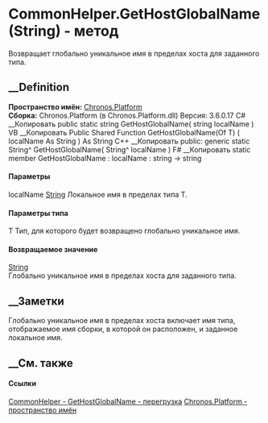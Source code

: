 # CommonHelper.GetHostGlobalName<T>(String) - метод
Возвращает глобально уникальное имя в пределах хоста для заданного типа.
## __Definition
 **Пространство имён:** [Chronos.Platform](N_Chronos_Platform.htm)  
 **Сборка:** Chronos.Platform (в Chronos.Platform.dll) Версия: 3.6.0.17
C# __Копировать
     public static string GetHostGlobalName<T>(
    	string localName
    )
VB __Копировать
     Public Shared Function GetHostGlobalName(Of T) ( 
    	localName As String
    ) As String
C++ __Копировать
     public:
    generic<typename T>
    static String^ GetHostGlobalName(
    	String^ localName
    )
F# __Копировать
     static member GetHostGlobalName : 
            localName : string -> string 
#### Параметры
localName [String](https://learn.microsoft.com/dotnet/api/system.string)
    Локальное имя в пределах типа T.
#### Параметры типа
T
    Тип, для которого будет возвращено глобально уникальное имя.
#### Возвращаемое значение
[String](https://learn.microsoft.com/dotnet/api/system.string)  
Глобально уникальное имя в пределах хоста для заданного типа.
##  __Заметки
Глобально уникальное имя в пределах хоста включает имя типа, отображаемое имя
сборки, в которой он расположен, и заданное локальное имя.
## __См. также
#### Ссылки
[CommonHelper - ](T_Chronos_Platform_CommonHelper.htm)
[GetHostGlobalName -
перегрузка](Overload_Chronos_Platform_CommonHelper_GetHostGlobalName.htm)
[Chronos.Platform - пространство имён](N_Chronos_Platform.htm)
